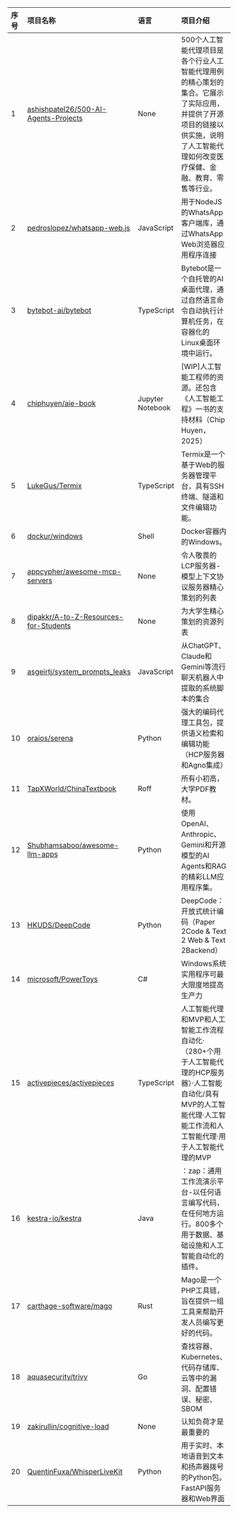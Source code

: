 |序号|项目名称|语言|项目介绍|趋势Star|当前Star|热度|创建时间|
|:---|:---|:---|:---|:---|:---|:---|:---|
|1|[ashishpatel26/500-AI-Agents-Projects](https://github.com/ashishpatel26/500-AI-Agents-Projects)|None|500个人工智能代理项目是各个行业人工智能代理用例的精心策划的集合。它展示了实际应用，并提供了开源项目的链接以供实施，说明了人工智能代理如何改变医疗保健、金融、教育、零售等行业。|618|9724|206|2024-12-20|
|2|[pedroslopez/whatsapp-web.js](https://github.com/pedroslopez/whatsapp-web.js)|JavaScript|用于NodeJS的WhatsApp客户端库，通过WhatsApp Web浏览器应用程序连接|545|19103|171|2019-02-17|
|3|[bytebot-ai/bytebot](https://github.com/bytebot-ai/bytebot)|TypeScript|Bytebot是一个自托管的AI桌面代理，通过自然语言命令自动执行计算机任务，在容器化的Linux桌面环境中运行。|412|4441|140|2025-02-03|
|4|[chiphuyen/aie-book](https://github.com/chiphuyen/aie-book)|Jupyter Notebook|[WIP]人工智能工程师的资源。还包含《人工智能工程》一书的支持材料（Chip Huyen，2025）|395|7652|128|2024-12-03|
|5|[LukeGus/Termix](https://github.com/LukeGus/Termix)|TypeScript|Termix是一个基于Web的服务器管理平台，具有SSH终端、隧道和文件编辑功能。|408|2783|126|2024-11-25|
|6|[dockur/windows](https://github.com/dockur/windows)|Shell|Docker容器内的Windows。|377|44253|118|2024-01-14|
|7|[appcypher/awesome-mcp-servers](https://github.com/appcypher/awesome-mcp-servers)|None|令人敬畏的LCP服务器-模型上下文协议服务器精心策划的列表|353|4142|112|2024-11-28|
|8|[dipakkr/A-to-Z-Resources-for-Students](https://github.com/dipakkr/A-to-Z-Resources-for-Students)|None|为大学生精心策划的资源列表 |358|19548|112|2018-09-17|
|9|[asgeirtj/system_prompts_leaks](https://github.com/asgeirtj/system_prompts_leaks)|JavaScript|从ChatGPT、Claude和Gemini等流行聊天机器人中提取的系统脚本的集合|277|18778|91|2025-05-03|
|10|[oraios/serena](https://github.com/oraios/serena)|Python|强大的编码代理工具包，提供语义检索和编辑功能（HCP服务器和Agno集成）|286|11384|90|2025-03-23|
|11|[TapXWorld/ChinaTextbook](https://github.com/TapXWorld/ChinaTextbook)|Roff|所有小初高，大学PDF教材。|262|48367|88|2020-01-05|
|12|[Shubhamsaboo/awesome-llm-apps](https://github.com/Shubhamsaboo/awesome-llm-apps)|Python|使用OpenAI、Anthropic、Gemini和开源模型的AI Agents和RAG的精彩LLM应用程序集。|253|66059|85|2024-04-29|
|13|[HKUDS/DeepCode](https://github.com/HKUDS/DeepCode)|Python|DeepCode：开放式统计编码（Paper 2Code & Text 2 Web & Text 2Backend）|227|5508|78|2025-05-14|
|14|[microsoft/PowerToys](https://github.com/microsoft/PowerToys)|C#|Windows系统实用程序可最大限度地提高生产力|242|123134|73|2019-05-01|
|15|[activepieces/activepieces](https://github.com/activepieces/activepieces)|TypeScript|人工智能代理和MVP和人工智能工作流程自动化·（280+个用于人工智能代理的HCP服务器）·人工智能自动化/具有MVP的人工智能代理·人工智能工作流和人工智能代理·用于人工智能代理的MVP|201|17527|68|2022-12-03|
|16|[kestra-io/kestra](https://github.com/kestra-io/kestra)|Java|：zap：通用工作流演示平台-以任何语言编写代码，在任何地方运行。800多个用于数据、基础设施和人工智能自动化的插件。|190|20730|60|2019-08-24|
|17|[carthage-software/mago](https://github.com/carthage-software/mago)|Rust|Mago是一个PHP工具链，旨在提供一组工具来帮助开发人员编写更好的代码。|176|997|53|2024-10-26|
|18|[aquasecurity/trivy](https://github.com/aquasecurity/trivy)|Go|查找容器、Kubernetes、代码存储库、云等中的漏洞、配置错误、秘密、SBOM|161|28314|50|2019-04-11|
|19|[zakirullin/cognitive-load](https://github.com/zakirullin/cognitive-load)|None|认知负荷才是最重要的|148|10553|46|2023-05-19|
|20|[QuentinFuxa/WhisperLiveKit](https://github.com/QuentinFuxa/WhisperLiveKit)|Python|用于实时、本地语音到文本和扬声器拨号的Python包。FastAPI服务器和Web界面|125|6231|40|2024-12-19|